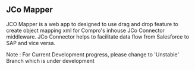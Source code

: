 JCo Mapper
----------

JCO Mapper is a web app to designed to use drag and drop feature to create object mapping xml for Compro's inhouse JCo Connector middleware. JCo Connector helps to facilitate data flow from Salesforce to SAP and vice versa.

Note : For Current Development progress, please change to 'Unstable' Branch which is under development
